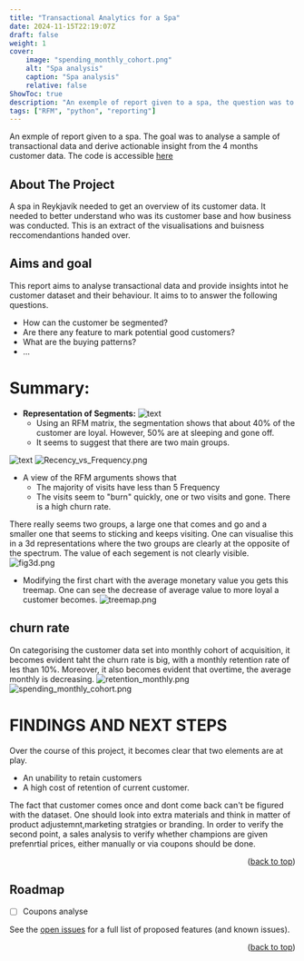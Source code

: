 ```yaml
---
title: "Transactional Analytics for a Spa"
date: 2024-11-15T22:19:07Z
draft: false
weight: 1
cover:
    image: "spending_monthly_cohort.png"
    alt: "Spa analysis"
    caption: "Spa analysis"
    relative: false
ShowToc: true
description: "An exemple of report given to a spa, the question was to analyse an sample and derive immediat actionable insights."
tags: ["RFM", "python", "reporting"]
---
```


<!-- PROJECT SHIELDS -->
<!--
*** I'm using markdown "reference style" links for readability.
*** Reference links are enclosed in brackets [ ] instead of parentheses ( ).
*** See the bottom of this document for the declaration of the reference variables
*** for contributors-url, forks-url, etc. This is an optional, concise syntax you may use.
*** https://www.markdownguide.org/basic-syntax/#reference-style-links
-->

An exmple of report given to a spa. The goal was to analyse a sample of transactional data and derive actionable insight from the 4 months customer data. The code is accessible [here](https://github.com/kohlerdigital/spa-analysis)

<!-- ABOUT THE PROJECT -->
## About The Project

A spa in Reykjavík needed to get an overview of its customer data. It needed to better understand who was its customer base and how business was conducted. This is an extract of the visualisations and buisness reccomendantions handed over.

## Aims and goal
This report aims to analyse transactional data and provide insights intot he customer dataset and their behaviour. It aims to to answer the following questions.

- How can the customer be segmented?
- Are there any feature to mark potential good customers?
- What are the buying patterns?
- ...

# Summary: 

- **Representation of Segments:**
![text](/fig1.png)
    * Using an RFM matrix, the segmentation shows that about 40% of the customer are loyal. However, 50% are at sleeping and gone off.
    * It seems to suggest that there are two main groups.

![text](/Frequency_vs_Monetary.png)
![Recency_vs_Frequency.png](/Recency_vs_Frequency.png)
 
  * A view of the RFM arguments shows that
    * The majority of visits have less than 5 Frequency
    * The visits seem to "burn" quickly, one or two visits and gone. There is a high churn rate.
    
There really seems two groups, a large one that comes and go and a smaller one that seems to sticking and keeps visiting. One can visualise this in a 3d representations where 
the two groups are clearly at the opposite of the spectrum. The value of each segement is not clearly visible.
![fig3d.png](/fig3d.png)

- Modifying the first chart with the average monetary value you gets this treemap. One can see the decrease of average value to more loyal a customer becomes.
![treemap.png](output%2Ftreemap.png)

## churn rate
On categorising the customer data set into monthly cohort of acquisition, it becomes evident taht the churn rate is big, with a monthly retention rate of les than 10%. Moreover,
it also becomes evident that overtime, the average monthly is decreasing.
![retention_monthly.png](output%2Fretention_monthly.png)
![spending_monthly_cohort.png](output%2Fspending_monthly_cohort.png)

# FINDINGS AND NEXT STEPS

Over the course of this project, it becomes clear that two elements are at play. 
* An unability to retain customers
* A high cost of retention of current customer.

The fact that customer comes once and dont come back can't be figured with the dataset. One should look into extra materials and think in matter of product adjustemnt,marketing 
stratgies or branding. In order to verify the second point, a sales analysis to verify whether champions are given prefenrtial prices, either manually or via coupons should be done.


<p align="right">(<a href="#readme-top">back to top</a>)</p>


<!-- ROADMAP -->
## Roadmap

- [ ] Coupons analyse



See the [open issues](https://github.com/othneildrew/Best-README-Template/issues) for a full list of proposed features (and known issues).

<p align="right">(<a href="#readme-top">back to top</a>)</p>

